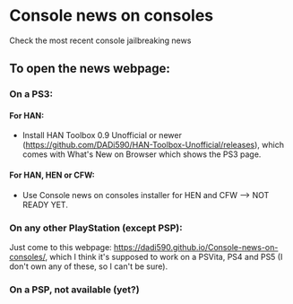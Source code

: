 # Console news on consoles
Check the most recent console jailbreaking news

## To open the news webpage:
### On a PS3:
#### For HAN:
- Install HAN Toolbox 0.9 Unofficial or newer (https://github.com/DADi590/HAN-Toolbox-Unofficial/releases), which comes with What's New on Browser which shows the PS3 page.
#### For HAN, HEN or CFW:
- Use Console news on consoles installer for HEN and CFW --> NOT READY YET.

### On any other PlayStation (except PSP):
Just come to this webpage: https://dadi590.github.io/Console-news-on-consoles/, which I think it's supposed to work on a PSVita, PS4 and PS5 (I don't own any of these, so I can't be sure).

### On a PSP, not available (yet?)
